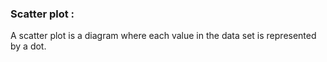 ### Scatter plot : 
A scatter plot is a diagram where each value in the data set is represented by a dot.

